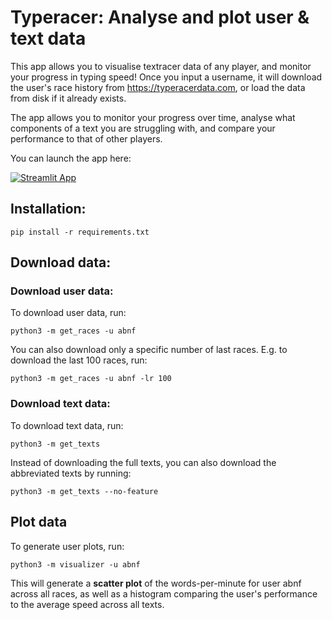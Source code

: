# Typeracer: Analyse and plot user & text data

This app allows you to visualise textracer data of any player, and monitor your progress in typing speed! Once you input a username, it will download the user's race history from https://typeracerdata.com, or load the data from disk if it already exists.

The app allows you to monitor your progress over time, analyse what components of a text you are struggling with, and compare your performance to that of other players.

You can launch the app here: 

[![Streamlit App](https://static.streamlit.io/badges/streamlit_badge_black_white.svg)](https://arunfrey-typeracer-app-siw3aw.streamlitapp.com/)


## Installation: 

```
pip install -r requirements.txt
```

## Download data: 

### Download user data: 
To download user data, run: 
```
python3 -m get_races -u abnf
```

You can also download only a specific number of last races. E.g. to download the last 100 races, run: 
```
python3 -m get_races -u abnf -lr 100
```

### Download text data: 
To download text data, run: 
```
python3 -m get_texts 
```

Instead of downloading the full texts, you can also download the abbreviated texts by running: 
```
python3 -m get_texts --no-feature 
```


## Plot data

To generate user plots, run: 
```
python3 -m visualizer -u abnf
```
This will generate a **scatter plot** of the words-per-minute for user abnf across all races, as well as a histogram comparing the user's performance to the average speed across all texts. 



